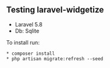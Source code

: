 ## Testing laravel-widgetize

* Laravel 5.8
* Db: Sqlite

To install run:

```
* composer install
* php artisan migrate:refresh --seed

```
